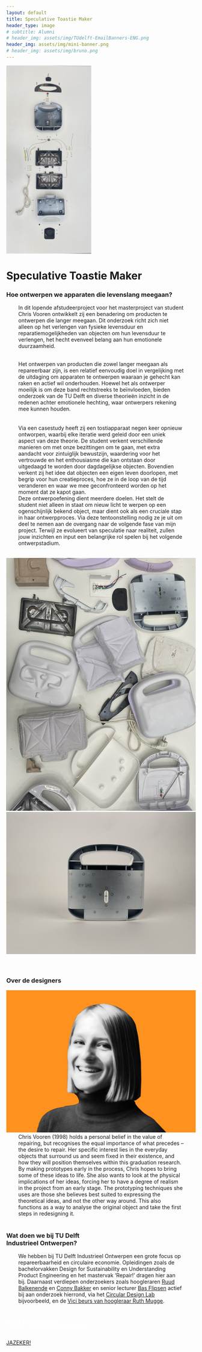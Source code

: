 ```yaml
---
layout: default
title: Speculative Toastie Maker
header_type: image
# subtitle: Alumni
# header_img: assets/img/TUdelft-EmailBanners-ENG.png
header_img: assets/img/mini-banner.png
# header_img: assets/img/bruno.png
---
```


<!-- <img src="/assets/img/mini-banner.png" alt="Card image cap"> -->
<img src="/assets/img/01SpeculativeToastieMaker/SpeculativeToastieMaker001.jpeg" alt="Card image cap"
  style="max-height:500px;
    max-width:500px;
    height:auto;
    width:auto;">
<br> 


<!-- ## Title 1 -->
<div class="card toast-card shadow">
<div class="card-body">
<h1 class="card-title text-center NeueMachina-project">Speculative Toastie Maker</h1>
<h3 class="text-center NeueMachina-h4">Hoe ontwerpen we apparaten die levenslang meegaan?</h3>
  <div class="card-body text-center" style="margin-left: 2rem;margin-right: 2rem;">
In dit lopende afstudeerproject voor het masterproject van student Chris Vooren ontwikkelt zij een
benadering om producten te ontwerpen die langer meegaan. Dit onderzoek richt zich niet alleen op het
verlengen van fysieke levensduur en reparatiemogelijkheden van objecten om hun levensduur te
verlengen, het hecht evenveel belang aan hun emotionele duurzaamheid. <br>
<br>

Het ontwerpen van producten die zowel langer meegaan als repareerbaar zijn, is een relatief eenvoudig
doel in vergelijking met de uitdaging om apparaten te ontwerpen waaraan je gehecht kan raken en actief
wil onderhouden. Hoewel het als ontwerper moeilijk is om deze band rechtstreeks te beïnvloeden, bieden
onderzoek van de TU Delft en diverse theorieën inzicht in de redenen achter emotionele hechting, waar
ontwerpers rekening mee kunnen houden.<br>  
<br>
Via een casestudy heeft zij een tostiapparaat negen keer opnieuw ontworpen, waarbij elke iteratie werd
geleid door een uniek aspect van deze theorie. De student verkent verschillende manieren om met onze
bezittingen om te gaan, met extra aandacht voor zintuiglijk bewustzijn, waardering voor het vertrouwde en
het enthousiasme die kan ontstaan door uitgedaagd te worden door dagdagelijkse objecten. Bovendien
verkent zij het idee dat objecten een eigen leven doorlopen, met begrip voor hun creatieproces, hoe ze in
de loop van de tijd veranderen en waar we mee geconfronteerd worden op het moment dat ze kapot
gaan. 
<br>
Deze ontwerpoefening dient meerdere doelen. Het stelt de student niet alleen in staat om nieuw licht te
werpen op een ogenschijnlijk bekend object, maar dient ook als een cruciale stap in haar ontwerpproces.
Via deze tentoonstelling nodig ze je uit om deel te nemen aan de overgang naar de volgende fase van
mijn project. Terwijl ze evolueert van speculatie naar realiteit, zullen jouw inzichten en input een
belangrijke rol spelen bij het volgende ontwerpstadium.
  </div>
</div>
</div>
<br>
<div class="container">
  <div class="row">
    <div class="col-sm">
      <img src="/assets/img/01SpeculativeToastieMaker/SpeculativeToastieMaker002.jpeg" alt="Card image cap">
    </div>
    <div class="col-sm">
      <img src="/assets/img/01SpeculativeToastieMaker/SpeculativeToastieMaker003.jpeg" alt="Card image cap">
    </div>
  </div>
  <br>
</div>
<br>
<!-- ## Title 2 -->
<div class="card white-card shadow">
<div class="card-body">
<h3 class="card-title text-center NeueMachina-h3">Over de designers</h3>
<img src="/assets/img/01SpeculativeToastieMaker/SpeculativeToastieMaker-ProfileImage.jpg" alt="Card image cap">
  <div class="card-body text-center" style="margin-left: 2rem;margin-right: 2rem;">
Chris Vooren (1998) holds a personal belief in the value of repairing, but recognises the equal importance
of what precedes – the desire to repair. Her specific interest lies in the everyday objects that surround us
and seem fixed in their existence, and how they will position themselves within this graduation research.
<br>
By making prototypes early in the process, Chris hopes to bring some of these ideas to life. She also
wants to look at the physical implications of her ideas, forcing her to have a degree of realism in the
project from an early stage. The prototyping techniques she uses are those she believes best suited to
expressing the theoretical ideas, and not the other way around. This also functions as a way to analyse
the original object and take the first steps in redesigning it.
  </div>
</div>
</div>
<br>
<!-- ## Title 3   -->
<div class="card white-card shadow">
<div class="card-body">
<h3 class="card-title text-center NeueMachina-h3">Wat doen we bij TU Delft<br> Industrieel Ontwerpen?</h3>
  <div class="card-body text-center" style="margin-left: 2rem;margin-right: 2rem;">
We hebben bij TU Delft Industrieel Ontwerpen een grote focus op repareerbaarheid en circulaire
economie. Opleidingen zoals de bachelorvakken Design for Sustainability en Understanding Product
Engineering en het mastervak ‘Repair!’ dragen hier aan bij. Daarnaast verdiepen onderzoekers zoals
hoogleraren 
<a href="https://www.tudelft.nl/en/ide/about-ide/people/balkenende-ar/" target="_blank"><u>Ruud Balkenende</u></a>
 en 
 <a href="https://www.tudelft.nl/en/ide/about-ide/people/bakker-ca/" target="_blank"><u>Conny Bakker</u></a>
  en senior lecturer 
  <a href="https://www.tudelft.nl/en/ide/about-ide/people/flipsen-sfj/" target="_blank"><u>Bas Flipsen</u></a>
   actief bij aan onderzoek
hierrond, via het 
<a href="https://delftdesignlabs.org/circular-design-lab/about/" target="_blank"><u>Circular Design Lab</u></a>
 bijvoorbeeld, en de 
 <a href="https://www.tudelft.nl/en/2023/io/february/vici-grant-of-15-million-awarded-to-tu-delft-ide-professor-ruth-mugge" target="_blank"><u>Vici beurs van hoogleraar Ruth Mugge</u></a>.
  </div>
</div>
</div>
<br>
<div class="card text-center  blue-card shadow">
  <div class="card-body">
    <h5 class="card-title NeueMachina-h4" style="color:white;">MEER WETEN OVER <br>TU DELFT EN HIER STUDEREN?</h5>
    <a href="https://www.tudelft.nl/onderwijs/praktische-zaken/voorzieningen" class="btn btn-primary NeueMachina">JAZEKER!</a>
  </div>
</div>